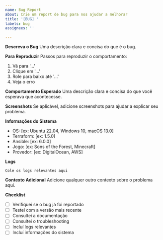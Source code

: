 ```yaml
---
name: Bug Report
about: Crie um report de bug para nos ajudar a melhorar
title: '[BUG] '
labels: bug
assignees: ''

---
```


**Descreva o Bug**
Uma descrição clara e concisa do que é o bug.

**Para Reproduzir**
Passos para reproduzir o comportamento:
1. Vá para '...'
2. Clique em '...'
3. Role para baixo até '...'
4. Veja o erro

**Comportamento Esperado**
Uma descrição clara e concisa do que você esperava que acontecesse.

**Screenshots**
Se aplicável, adicione screenshots para ajudar a explicar seu problema.

**Informações do Sistema**
- OS: [ex: Ubuntu 22.04, Windows 10, macOS 13.0]
- Terraform: [ex: 1.5.0]
- Ansible: [ex: 6.0.0]
- Jogo: [ex: Sons of the Forest, Minecraft]
- Provedor: [ex: DigitalOcean, AWS]

**Logs**
```
Cole os logs relevantes aqui
```

**Contexto Adicional**
Adicione qualquer outro contexto sobre o problema aqui.

**Checklist**
- [ ] Verifiquei se o bug já foi reportado
- [ ] Testei com a versão mais recente
- [ ] Consultei a documentação
- [ ] Consultei o troubleshooting
- [ ] Incluí logs relevantes
- [ ] Incluí informações do sistema
